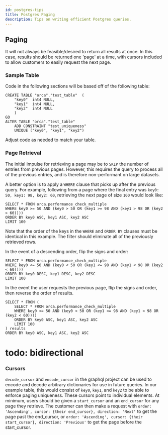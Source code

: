 ```yaml
---
id: postgres-tips
title: Postgres Paging
description: Tips on writing efficient Postgres queries.
---
```


## Paging
It will not always be feasible/desired to return all results at once.
In this case, results should be returned one 'page' at a time, with cursors included to allow customers to easily request the next page.

### Sample Table
Code in the following sections will be based off of the following table:
```
CREATE TABLE "orca"."test_table"  ( 
	"key0"	int4 NULL,
	"key1"	int4 NULL,
	"key2"	int4 NULL 
	)
GO
ALTER TABLE "orca"."test_table"
	ADD CONSTRAINT "test_uniqueness"
	UNIQUE ("key0", "key1", "key2")
```

Adjust code as needed to match your table.

### Page Retrieval
The initial impulse for retrieving a page may be to `SKIP` the number of entries from previous pages.
However, this requires the query to process all of the previous entries, and is therefore non-performant on large datasets.

A better option is to apply a `WHERE` clause that picks up after the previous query.
For example, following from a page where the final entry was `key0: 50, key1: 98, key2: 60`, retrieving the next page of size `100` would look like:
```
SELECT * FROM orca.performance_check_multiple
WHERE key0 >= 50 AND (key0 > 50 OR (key1 >= 98 AND (key1 > 98 OR (key2 > 60))))
ORDER BY key0 ASC, key1 ASC, key2 ASC
LIMIT 100
```
Note that the order of the keys in the `WHERE` and `ORDER BY` clauses must be identical in this example.
The filter should eliminate all of the previously retrieved rows.

In the event of a descending order, flip the signs and order:
```
SELECT * FROM orca.performance_check_multiple
WHERE key0 <= 50 AND (key0 < 50 OR (key1 <= 98 AND (key1 < 98 OR (key2 < 60))))
ORDER BY key0 DESC, key1 DESC, key2 DESC
LIMIT 100
```

In the event the user requests the previous page, flip the signs and order, then reverse the order of results.
```
SELECT * FROM (
	SELECT * FROM orca.performance_check_multiple
	WHERE key0 <= 50 AND (key0 < 50 OR (key1 <= 98 AND (key1 < 98 OR (key2 < 60))))
	ORDER BY key0 ASC, key1 ASC, key2 ASC
	LIMIT 100
) results
ORDER BY key0 ASC, key1 ASC, key2 ASC
```

# todo: bidirectional

### Cursors
`decode_cursor` and `encode_cursor` in the graphql project can be used to encode and decode arbitrary dictionaries for use in future queries.
In our example table, this would consist of `key0`, `key1`, and `key2` to be able to enforce paging uniqueness.
These cursors point to individual elements.
At minimum, users should be given a `start_cursor` and an `end_cursor` for any page they retrieve.
The customer can then make a request with `order: 'Ascending', cursor: {their end_cursor}, direction: 'Next'` to get the page past the end_cursor,
or `order: 'Ascending', cursor: {their start_cursor}, direction: 'Previous'` to get the page before the start_cursor.
